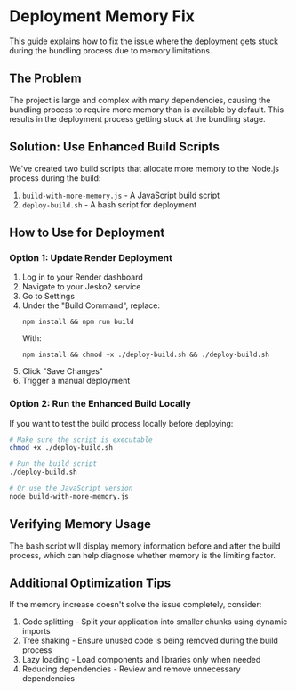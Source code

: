 # Deployment Memory Fix

This guide explains how to fix the issue where the deployment gets stuck during the bundling process due to memory limitations.

## The Problem

The project is large and complex with many dependencies, causing the bundling process to require more memory than is available by default. This results in the deployment process getting stuck at the bundling stage.

## Solution: Use Enhanced Build Scripts

We've created two build scripts that allocate more memory to the Node.js process during the build:

1. `build-with-more-memory.js` - A JavaScript build script
2. `deploy-build.sh` - A bash script for deployment

## How to Use for Deployment

### Option 1: Update Render Deployment

1. Log in to your Render dashboard
2. Navigate to your Jesko2 service
3. Go to Settings
4. Under the "Build Command", replace:
   ```
   npm install && npm run build
   ```
   With:
   ```
   npm install && chmod +x ./deploy-build.sh && ./deploy-build.sh
   ```
5. Click "Save Changes"
6. Trigger a manual deployment

### Option 2: Run the Enhanced Build Locally

If you want to test the build process locally before deploying:

```bash
# Make sure the script is executable
chmod +x ./deploy-build.sh

# Run the build script
./deploy-build.sh

# Or use the JavaScript version
node build-with-more-memory.js
```

## Verifying Memory Usage

The bash script will display memory information before and after the build process, which can help diagnose whether memory is the limiting factor.

## Additional Optimization Tips

If the memory increase doesn't solve the issue completely, consider:

1. Code splitting - Split your application into smaller chunks using dynamic imports
2. Tree shaking - Ensure unused code is being removed during the build process
3. Lazy loading - Load components and libraries only when needed
4. Reducing dependencies - Review and remove unnecessary dependencies